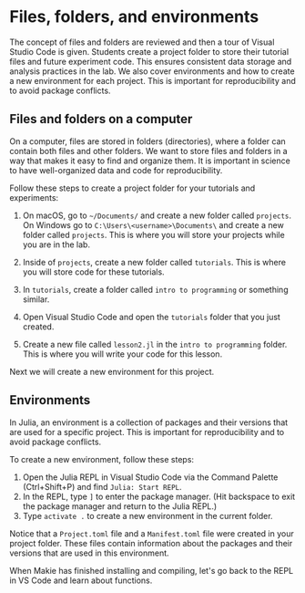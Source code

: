 # Files, folders, and environments

The concept of files and folders are reviewed and then a tour of Visual Studio Code is given.
Students create a project folder to store their tutorial files and future experiment code.
This ensures consistent data storage and analysis practices in the lab.
We also cover environments and how to create a new environment for each project.
This is important for reproducibility and to avoid package conflicts.


## Files and folders on a computer
On a computer, files are stored in folders (directories), where a folder can contain both files and other folders.
We want to store files and folders in a way that makes it easy to find and organize them.
It is important in science to have well-organized data and code for reproducibility.

Follow these steps to create a project folder for your tutorials and experiments:

1. On macOS, go to `~/Documents/` and create a new folder called `projects`. On Windows go to `C:\Users\<username>\Documents\` and create a new folder called `projects`. This is where you will store your projects while you are in the lab.

2. Inside of `projects`, create a new folder called `tutorials`. This is where you will store code for these tutorials.

3. In `tutorials`, create a folder called `intro to programming` or something similar.

4. Open Visual Studio Code and open the `tutorials` folder that you just created.

5. Create a new file called `lesson2.jl` in the `intro to programming` folder. This is where you will write your code for this lesson.

Next we will create a new environment for this project.


## Environments
In Julia, an environment is a collection of packages and their versions that are used for a specific project.
This is important for reproducibility and to avoid package conflicts.

To create a new environment, follow these steps:
1. Open the Julia REPL in Visual Studio Code via the Command Palette (Ctrl+Shift+P) and find `Julia: Start REPL`.
2. In the REPL, type `]` to enter the package manager. (Hit backspace to exit the package manager and return to the Julia REPL.)
3. Type `activate .` to create a new environment in the current folder.

Notice that a `Project.toml` file and a `Manifest.toml` file were created in your project folder.
These files contain information about the packages and their versions that are used in this environment.

When Makie has finished installing and compiling, let's go back to the REPL in VS Code and learn about functions.
